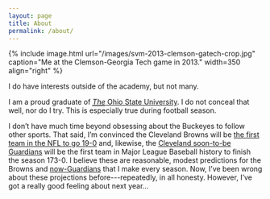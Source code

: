 ```yaml
---
layout: page
title: About
permalink: /about/
---
```


{% include image.html url="/images/svm-2013-clemson-gatech-crop.jpg" caption="Me at the Clemson-Georgia Tech game in 2013." width=350 align="right" %}

I do have interests outside of the academy, but not many.

I am a proud graduate of <a class="tosu" href="http://www.osu.edu/"><em><abbr title="Yes, the THE is important">The</abbr></em> Ohio State University</a>. I do not conceal that well, nor do I try. This is especially true during football season.

I don’t have much time beyond obsessing about the Buckeyes to follow other sports. That said, I’m convinced the Cleveland Browns will be [the first team in the NFL to go 19-0](https://www.youtube.com/watch?v=CPLzmctAInQ) and, likewise, the [Cleveland soon-to-be Guardians](https://www.mlb.com/indians/fans/cleteamname) will be the first team in Major League Baseball history to finish the season 173-0. I believe these are reasonable, modest predictions for the Browns and [now-Guardians](https://www.mlb.com/guardians) that I make every season. Now, I’ve been wrong about these projections before---repeatedly, in all honesty. However, I’ve got a really good feeling about next year...